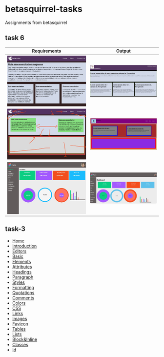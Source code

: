 # betasquirrel-tasks

Assignments from betasquirrel

## task 6

| Requirements                       | Output                             |
| ---------------------------------- | ---------------------------------- |
| ![task-1](Image/task1-output.jpeg) | ![task-1](Image/task1-result.JPG)  |
| ![task-2](Image/task2-output.jpeg) | ![task-2](Image/task2-result.JPG)  |
| ![task-4](Image/task4-output.jpeg) | ![task-3](Image/task-4-result.JPG) |

## task-3

- [Home](https://www.w3schools.com/html/default.asp)
- [Introduction](https://www.w3schools.com/html/html_intro.asp)
- [Editors](https://www.w3schools.com/html/html_editors.asp)
- [Basic](https://www.w3schools.com/html/html_basic.asp)
- [Elements](https://www.w3schools.com/html/html_elements.asp)
- [Attributes](https://www.w3schools.com/html/html_attributes.asp)
- [Headings](https://www.w3schools.com/html/html_headings.asp)
- [Paragraph](https://www.w3schools.com/html/html_paragraphs.asp)
- [Styles](https://www.w3schools.com/html/html_styles.asp)
- [Formatting](https://www.w3schools.com/html/html_formatting.asp)
- [Quotations](https://www.w3schools.com/html/html_quotation_elements.asp)
- [Comments](https://www.w3schools.com/html/html_comments.asp)
- [Colors](https://www.w3schools.com/html/html_colors.asp)
- [CSS](https://www.w3schools.com/html/html_css.asp)
- [Links](https://www.w3schools.com/html/html_links.asp)
- [Images](w3schools.com/html/html_images.asp)
- [Favicon](https://www.w3schools.com/html/html_favicon.asp)
- [Tables](https://www.w3schools.com/html/html_tables.asp)
- [Lists](https://www.w3schools.com/html/html_lists.asp)
- [Block&Inline](https://www.w3schools.com/html/html_blocks.asp)
- [Classes](https://www.w3schools.com/html/html_classes.asp)
- [Id](https://www.w3schools.com/html/html_id.asp)
